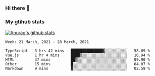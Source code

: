 ### Hi there 👋

### My gtihub stats

[![Anurag's github stats](https://github-readme-stats.vercel.app/api?username=gaozhidong)](https://github.com/gaozhidong/github-readme-stats)

<!--START_SECTION:waka-->
```text
Week: 21 March, 2021 - 28 March, 2021

TypeScript   3 hrs 42 mins   ██████████████▓░░░░░░░░░░   58.09 % 
Vue.js       1 hr 4 mins     ████▒░░░░░░░░░░░░░░░░░░░░   16.94 % 
HTML         37 mins         ██▒░░░░░░░░░░░░░░░░░░░░░░   09.90 % 
Other        15 mins         █░░░░░░░░░░░░░░░░░░░░░░░░   04.07 % 
Markdown     9 mins          ▓░░░░░░░░░░░░░░░░░░░░░░░░   02.59 % 
```
<!--END_SECTION:waka-->